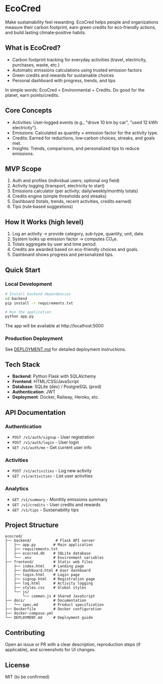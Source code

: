 EcoCred
=================================
Make sustainability feel rewarding. EcoCred helps people and organizations measure their carbon footprint, earn green credits for eco‑friendly actions, and build lasting climate‑positive habits.

What is EcoCred?
---------------------------------
- Carbon footprint tracking for everyday activities (travel, electricity, purchases, waste, etc.)
- Automatic emissions calculations using trusted emission factors
- Green credits and rewards for sustainable choices
- Personal dashboard with progress, trends, and tips

In simple words: EcoCred = Environmental + Credits. Do good for the planet, earn points/credits.

Core Concepts
---------------------------------
- Activities: User‑logged events (e.g., "drove 10 km by car", "used 12 kWh electricity").
- Emissions: Calculated as quantity × emission factor for the activity type.
- Credits: Earned for reductions, low‑carbon choices, streaks, and goals met.
- Insights: Trends, comparisons, and personalized tips to reduce emissions.

MVP Scope
---------------------------------
1) Auth and profiles (individual users; optional org field)
2) Activity logging (transport, electricity to start)
3) Emissions calculator (per activity; daily/weekly/monthly totals)
4) Credits engine (simple thresholds and streaks)
5) Dashboard (totals, trends, recent activities, credits earned)
6) Tips (rule‑based suggestions)

How It Works (high level)
---------------------------------
1) Log an activity → provide category, sub‑type, quantity, unit, date.
2) System looks up emission factor → computes CO₂e.
3) Totals aggregate by user and time period.
4) Credits are awarded based on eco-friendly choices and goals.
5) Dashboard shows progress and personalized tips.

## Quick Start

### Local Development
```bash
# Install backend dependencies
cd backend
pip install -r requirements.txt

# Run the application
python app.py
```

The app will be available at http://localhost:5000


### Production Deployment
See [DEPLOYMENT.md](DEPLOYMENT.md) for detailed deployment instructions.

## Tech Stack
- **Backend**: Python Flask with SQLAlchemy
- **Frontend**: HTML/CSS/JavaScript
- **Database**: SQLite (dev) / PostgreSQL (prod)
- **Authentication**: JWT
- **Deployment**: Docker, Railway, Heroku, etc.

## API Documentation

### Authentication
- `POST /v1/auth/signup` - User registration
- `POST /v1/auth/login` - User login
- `GET /v1/auth/me` - Get current user info

### Activities
- `POST /v1/activities` - Log new activity
- `GET /v1/activities` - List user activities

### Analytics
- `GET /v1/summary` - Monthly emissions summary
- `GET /v1/credits` - User credits and rewards
- `GET /v1/tips` - Sustainability tips

## Project Structure
```
ecocred/
├── backend/           # Flask API server
│   ├── app.py        # Main application
│   ├── requirements.txt
│   ├── ecocred.db    # SQLite database
│   └── .env          # Environment variables
├── frontend/         # Static web files
│   ├── index.html    # Landing page
│   ├── dashboard.html # User dashboard
│   ├── login.html    # Login page
│   ├── signup.html   # Registration page
│   ├── log.html      # Activity logging
│   ├── styles.css    # Global styles
│   └── js/
│       └── common.js # Shared JavaScript
├── docs/             # Documentation
│   └── spec.md       # Product specification
├── Dockerfile        # Docker configuration
├── docker-compose.yml
└── DEPLOYMENT.md     # Deployment guide
```

## Contributing
Open an issue or PR with a clear description, reproduction steps (if applicable), and screenshots for UI changes.

## License
MIT (to be confirmed)
